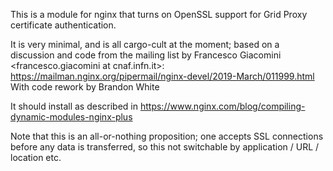 
This is a module for nginx that turns on OpenSSL support for Grid Proxy certificate authentication. 

It is very minimal, and is all cargo-cult at the moment; based on a discussion and code from the 
mailing list by Francesco Giacomini <francesco.giacomini at cnaf.infn.it>: 
  https://mailman.nginx.org/pipermail/nginx-devel/2019-March/011999.html
With code rework by Brandon White <bjwhite at fnal.gov> 

It should install as described in
   https://www.nginx.com/blog/compiling-dynamic-modules-nginx-plus

Note that this is an all-or-nothing proposition; one accepts SSL connections before any data is 
transferred, so this not switchable by application / URL / location etc.
